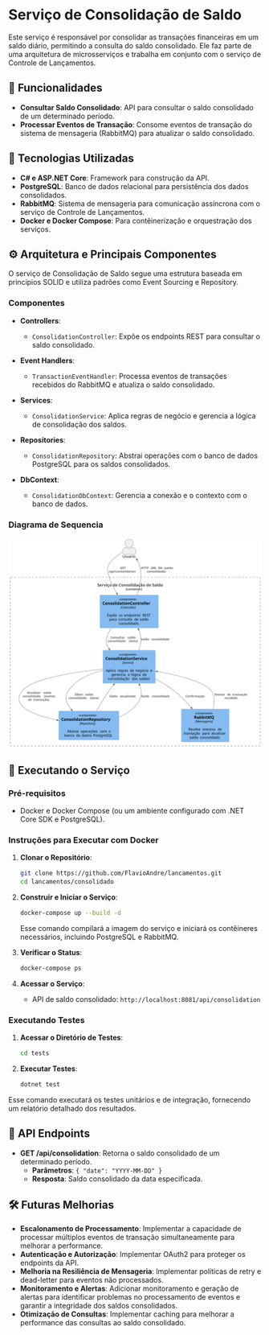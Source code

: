 # Serviço de Consolidação de Saldo

Este serviço é responsável por consolidar as transações financeiras em um saldo diário, permitindo a consulta do saldo consolidado. Ele faz parte de uma arquitetura de microsserviços e trabalha em conjunto com o serviço de Controle de Lançamentos.

## 📁 Funcionalidades

- **Consultar Saldo Consolidado**: API para consultar o saldo consolidado de um determinado período.
- **Processar Eventos de Transação**: Consome eventos de transação do sistema de mensageria (RabbitMQ) para atualizar o saldo consolidado.

## 🚀 Tecnologias Utilizadas

- **C# e ASP.NET Core**: Framework para construção da API.
- **PostgreSQL**: Banco de dados relacional para persistência dos dados consolidados.
- **RabbitMQ**: Sistema de mensageria para comunicação assíncrona com o serviço de Controle de Lançamentos.
- **Docker e Docker Compose**: Para contêinerização e orquestração dos serviços.

## ⚙️ Arquitetura e Principais Componentes

O serviço de Consolidação de Saldo segue uma estrutura baseada em princípios SOLID e utiliza padrões como Event Sourcing e Repository.

### Componentes

- **Controllers**:
  - `ConsolidationController`: Expõe os endpoints REST para consultar o saldo consolidado.
  
- **Event Handlers**:
  - `TransactionEventHandler`: Processa eventos de transações recebidos do RabbitMQ e atualiza o saldo consolidado.

- **Services**:
  - `ConsolidationService`: Aplica regras de negócio e gerencia a lógica de consolidação dos saldos.

- **Repositories**:
  - `ConsolidationRepository`: Abstrai operações com o banco de dados PostgreSQL para os saldos consolidados.

- **DbContext**:
  - `ConsolidationDbContext`: Gerencia a conexão e o contexto com o banco de dados.

### Diagrama de Sequencia

<img src="../img/diagrama_sequencia_consolidado.svg" alt="Diagrama de Contêineres" width="800"/>

## 🚀 Executando o Serviço

### Pré-requisitos

- Docker e Docker Compose (ou um ambiente configurado com .NET Core SDK e PostgreSQL).

### Instruções para Executar com Docker

1. **Clonar o Repositório**:
   ```bash
   git clone https://github.com/FlavioAndre/lancamentos.git
   cd lancamentos/consolidado
   ```

2. **Construir e Iniciar o Serviço**:
   ```bash
   docker-compose up --build -d
   ```
   Esse comando compilará a imagem do serviço e iniciará os contêineres necessários, incluindo PostgreSQL e RabbitMQ.

3. **Verificar o Status**:
   ```bash
   docker-compose ps
   ```

4. **Acessar o Serviço**:
   - API de saldo consolidado: `http://localhost:8081/api/consolidation`

### Executando Testes

1. **Acessar o Diretório de Testes**:
   ```bash
   cd tests
   ```

2. **Executar Testes**:
   ```bash
   dotnet test
   ```

Esse comando executará os testes unitários e de integração, fornecendo um relatório detalhado dos resultados.

## 📅 API Endpoints

- **GET /api/consolidation**: Retorna o saldo consolidado de um determinado período.
  - **Parâmetros**: `{ "date": "YYYY-MM-DD" }`
  - **Resposta**: Saldo consolidado da data especificada.

## 🛠️ Futuras Melhorias

- **Escalonamento de Processamento**: Implementar a capacidade de processar múltiplos eventos de transação simultaneamente para melhorar a performance.
- **Autenticação e Autorização**: Implementar OAuth2 para proteger os endpoints da API.
- **Melhoria na Resiliência de Mensageria**: Implementar políticas de retry e dead-letter para eventos não processados.
- **Monitoramento e Alertas**: Adicionar monitoramento e geração de alertas para identificar problemas no processamento de eventos e garantir a integridade dos saldos consolidados.
- **Otimização de Consultas**: Implementar caching para melhorar a performance das consultas ao saldo consolidado.

